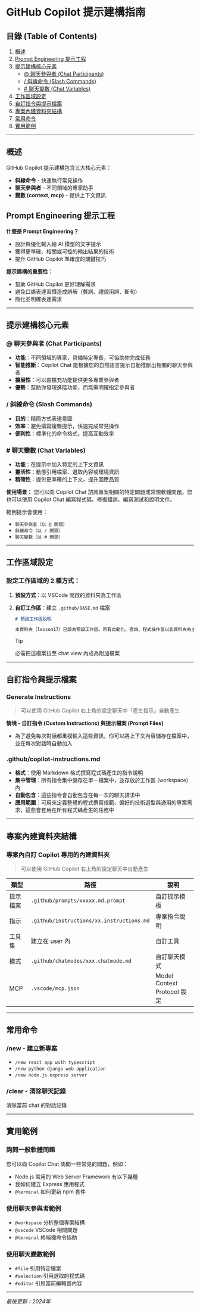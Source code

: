 # GitHub Copilot 提示建構指南

## 目錄 (Table of Contents)

1. [概述](#概述)
2. [Prompt Engineering 提示工程](#prompt-engineering-提示工程)
3. [提示建構核心元素](#提示建構核心元素)
   - [@ 聊天參與者 (Chat Participants)](#聊天參與者-chat-participants)
   - [/ 斜線命令 (Slash Commands)](#斜線命令-slash-commands)
   - [# 聊天變數 (Chat Variables)](#聊天變數-chat-variables)
4. [工作區域設定](#工作區域設定)
5. [自訂指令與提示檔案](#自訂指令與提示檔案)
6. [專案內建資料夾結構](#專案內建資料夾結構)
7. [常用命令](#常用命令)
8. [實用範例](#實用範例)

---

## 概述

GitHub Copilot 提示建構包含三大核心元素：
- **斜線命令** - 快速執行常見操作
- **聊天參與者** - 不同領域的專家助手
- **變數 (context, mcp)** - 提供上下文資訊

## Prompt Engineering 提示工程

**什麼是 Prompt Engineering？**
- 設計與優化輸入給 AI 模型的文字提示
- 獲得更準確、相關或可控的輸出結果的技術
- 提升 GitHub Copilot 準確度的關鍵技巧

**提示建構的重要性：**
- 幫助 GitHub Copilot 更好理解需求
- 避免口語表達習慣造成誤解（贅詞、禮貌用詞、斷句）
- 簡化並明確表達需求

---

## 提示建構核心元素

### @ 聊天參與者 (Chat Participants)

- **功能**：不同領域的專家，具備特定專長，可協助你完成任務
- **智能推斷**：Copilot Chat 能根據您的自然語言提示自動推斷出相關的聊天參與者
- **擴展性**：可以由擴充功能提供更多專業參與者
- **優勢**：幫助你發現進階功能，而無需明確指定參與者

### / 斜線命令 (Slash Commands)

- **目的**：精簡方式表達意圖
- **效率**：避免撰寫複雜提示，快速完成常見操作
- **便利性**：標準化的命令格式，提高互動效率

### # 聊天變數 (Chat Variables)

- **功能**：在提示中加入特定的上下文資訊
- **靈活性**：動態引用檔案、選取內容或環境資訊
- **精確性**：提供更準確的上下文，提升回應品質

**使用場景：**
您可以向 Copilot Chat 諮詢專案相關的特定問題或常規軟體問題。您也可以使用 Copilot Chat 編寫程式碼、修復錯誤、編寫測試和說明文件。

範例提示會使用：
- `聊天參與者（以 @ 開頭）`
- `斜線命令（以 / 開頭）`
- `聊天變數（以 # 開頭）`

---

## 工作區域設定

### 設定工作區域的 2 種方式：

1. **預設方式**：以 VSCode 開啟的資料夾為工作區

2. **自訂工作區**：建立 `.github/BASE.md` 檔案
   ```markdown
   # 預設工作區說明

   本資料夾（lesson17）已設為預設工作區。所有自動化、查詢、程式操作皆以此資料夾為主。
   ```
   
   > [!TIP]
   > 必需把這檔案拉至 chat view 內成為附加檔案

---

## 自訂指令與提示檔案

### Generate Instructions
> 可以使用 GitHub Copilot 右上角的設定聊天中「產生指示」自動產生

**情境 - 自訂指令 (Custom Instructions) 與提示檔案 (Prompt Files)**
- 為了避免每次對話都重複輸入這些資訊，你可以將上下文內容儲存在檔案中，並在每次對話時自動加入

### .github/copilot-instructions.md
- **格式**：使用 Markdown 格式撰寫程式碼產生的指令說明
- **集中管理**：所有指令集中儲存在單一檔案中，並存放於工作區 (workspace) 內
- **自動包含**：這些指令會自動包含在每一次的聊天請求中
- **應用範圍**：可用來定義整體的程式撰寫規範、偏好的技術選型與通用的專案需求，這些會套用在所有程式碼產生的任務中

---

## 專案內建資料夾結構

### 專案內自訂 Copilot 專用的內建資料夾
> 可以使用 GitHub Copilot 右上角的設定聊天中自動產生

| 類型 | 路徑 | 說明 |
|------|------|------|
| 提示檔案 | `.github/prompts/xxxxx.md.prompt` | 自訂提示模板 |
| 指示 | `.github/instructions/xx.instructions.md` | 專案指令說明 |
| 工具集 | 建立在 user 內 | 自訂工具 |
| 模式 | `.github/chatmodes/xxx.chatmode.md` | 自訂聊天模式 |
| MCP | `.vscode/mcp.json` | Model Context Protocol 設定 |

---

## 常用命令

### /new - 建立新專案
- `/new react app with typescript`
- `/new python django web application`
- `/new node.js express server`

### /clear - 清除聊天記錄
清除當前 chat 的對話記錄

---

## 實用範例

### 詢問一般軟體問題

您可以向 Copilot Chat 詢問一些常見的問題，例如：

- Node.js 常用的 Web Server Framework 有以下幾種
- 我如何建立 Express 應用程式
- `@terminal` 如何更新 npm 套件

### 使用聊天參與者範例
- `@workspace` 分析整個專案結構
- `@vscode` VSCode 相關問題
- `@terminal` 終端機命令協助

### 使用聊天變數範例
- `#file` 引用特定檔案
- `#selection` 引用選取的程式碼
- `#editor` 引用當前編輯器內容

---

*最後更新：2024年*